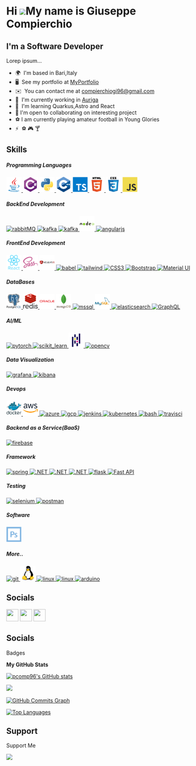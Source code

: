# Hi ![](https://user-images.githubusercontent.com/18350557/176309783-0785949b-9127-417c-8b55-ab5a4333674e.gif)My name is Giuseppe Compierchio

## I'm a Software Developer

Lorep ipsum...

- 🌍  I'm based in Bari,Italy
- 🖥️  See my portfolio at [MyPortfolio](http://pcomp96.it)
- ✉️  You can contact me at [compierchiogi96@gmail.com](mailto:compierchiogi96@gmail.com)
- 🚀  I'm currently working in [Auriga](http://aurigaspa.com)
- 🧠  I'm learning Quarkus,Astro and React
- 🤝 I'm open to collaborating on interesting project
- ⚽️ I am currently playing amateur football in Young Glories
- ⚡  ⚽️ 🎮 🍸

## Skills
##### Programming Languages
<p alt="Languages">
    <!-- JAVA -->
    <a href="https://www.java.com" target="_blank" rel="noreferrer">
        <img src="https://raw.githubusercontent.com/devicons/devicon/master/icons/java/java-original.svg" alt="java" width="40" height="40" />
    </a>
    <!-- C-Sharp -->
        <a href="https://www.w3schools.com/cs/" target="_blank" rel="noreferrer">
        <img src="https://raw.githubusercontent.com/devicons/devicon/master/icons/csharp/csharp-original.svg" alt="csharp" width="40" height="40" />
    </a>
    <!-- Python -->
        <a href="https://www.python.org" target="_blank" rel="noreferrer">
        <img src="https://raw.githubusercontent.com/devicons/devicon/master/icons/python/python-original.svg" alt="python" width="40" height="40" />
    </a>
    <!-- C++ -->
    <a href="https://www.w3schools.com/cpp/" target="_blank" rel="noreferrer">
        <img src="https://raw.githubusercontent.com/devicons/devicon/master/icons/cplusplus/cplusplus-original.svg" alt="cplusplus" width="40" height="40" />
    </a>
    <!-- typescript -->
    <a href="https://www.typescriptlang.org/" target="_blank" rel="noreferrer">
        <img src="https://raw.githubusercontent.com/devicons/devicon/master/icons/typescript/typescript-original.svg" alt="typescript" width="40" height="40" />
    </a>
    <!-- html5 -->
        <a href="https://www.w3.org/html/" target="_blank" rel="noreferrer">
        <img src="https://raw.githubusercontent.com/devicons/devicon/master/icons/html5/html5-original-wordmark.svg" alt="html5" width="40" height="40" />
    </a>
    <!-- css3 -->
    <a href="https://www.w3schools.com/css/" target="_blank" rel="noreferrer">
        <img src="https://raw.githubusercontent.com/devicons/devicon/master/icons/css3/css3-original-wordmark.svg" alt="css3" width="40" height="40" />
    </a>
    <!-- javascript -->
        <a href="https://developer.mozilla.org/en-US/docs/Web/JavaScript" target="_blank" rel="noreferrer">
        <img src="https://raw.githubusercontent.com/devicons/devicon/master/icons/javascript/javascript-original.svg" alt="javascript" width="40" height="40" />
    </a>
</p>

##### BackEnd Development
<p alt="BackEnd Dev">
        <!-- RABBIT-MQ -->
        <a href="https://www.rabbitmq.com" target="_blank" rel="noreferrer">
            <img src="https://www.vectorlogo.zone/logos/rabbitmq/rabbitmq-icon.svg" alt="rabbitMQ" width="40" height="40" />
        </a>
        <!--  KAFKA-->
        <a href="https://kafka.apache.org/" target="_blank" rel="noreferrer">
            <img src="https://www.vectorlogo.zone/logos/apache_kafka/apache_kafka-icon.svg" alt="kafka" width="40" height="40" />
        </a>
        <!--  SWAGGER -->
        <a href="https://swagger.io" target="_blank" rel="noreferrer">
            <img src="https://seeklogo.com/images/S/swagger-logo-A49F73BAF4-seeklogo.com.png" alt="kafka" width="40" height="40" />
        </a>
        <!-- NODE JS -->
        <a href="https://nodejs.org" target="_blank" rel="noreferrer">
            <img src="https://raw.githubusercontent.com/devicons/devicon/master/icons/nodejs/nodejs-original-wordmark.svg" alt="nodejs" width="40" height="40" />
        </a>
        <!-- CAMUNDA -->
        <a href="https://camunda.com" target="_blank" rel="noreferrer">
            <img src="https://res.cloudinary.com/startup-grind/image/upload/c_fill,dpr_2,f_auto,g_center,h_200,q_auto:good,w_200/v1/gcs/platform-data-camunda/contentbuilder/Secondary-Logo_Rounded-Black%20%282%29.png" alt="angularjs" width="40" height="40" />
        </a>
</p>

##### FrontEnd Development
<p alt="FrontEnd Development">
        <a href="https://reactjs.org/" target="_blank" rel="noreferrer">
            <img src="https://raw.githubusercontent.com/devicons/devicon/master/icons/react/react-original-wordmark.svg" alt="react" width="40" height="40" />
        </a>
        <a href="https://sass-lang.com" target="_blank" rel="noreferrer">
            <img src="https://raw.githubusercontent.com/devicons/devicon/master/icons/sass/sass-original.svg" alt="sass" width="40" height="40" />
        </a>
            <a href="https://angular.io" target="_blank" rel="noreferrer">
            <img src="https://raw.githubusercontent.com/devicons/devicon/master/icons/angularjs/angularjs-original-wordmark.svg" alt="angularjs" width="40" height="40" />
        </a>
        <a href="https://babeljs.io/" target="_blank" rel="noreferrer">
            <img src="https://www.vectorlogo.zone/logos/babeljs/babeljs-icon.svg" alt="babel" width="40" height="40" />
        </a>
        <a href="https://tailwindcss.com/" target="_blank" rel="noreferrer">
            <img src="https://www.vectorlogo.zone/logos/tailwindcss/tailwindcss-icon.svg" alt="tailwind" width="40" height="40" />
        </a>
        <a href="https://www.w3.org/TR/CSS/#css" target="_blank" rel="noreferrer">
            <img src="https://raw.githubusercontent.com/danielcranney/readme-generator/main/public/icons/skills/css3-colored.svg" width="36" height="36" alt="CSS3" />
        </a>
        <a href="https://getbootstrap.com/" target="_blank" rel="noreferrer">
            <img src="https://raw.githubusercontent.com/danielcranney/readme-generator/main/public/icons/skills/bootstrap-colored.svg" width="36" height="36" alt="Bootstrap" />
        </a>
        <a href="https://mui.com/" target="_blank" rel="noreferrer">
            <img src="https://raw.githubusercontent.com/danielcranney/readme-generator/main/public/icons/skills/materialui-colored.svg" width="36" height="36" alt="Material UI" />
        </a>

##### DataBases
<p alt="DataBases">
  <!-- POSTGRES  -->
  <a href="https://www.postgresql.org" target="_blank" rel="noreferrer">
    <img src="https://raw.githubusercontent.com/devicons/devicon/master/icons/postgresql/postgresql-original-wordmark.svg" alt="postgresql" width="40" height="40" />
  </a>
  <!-- REDIS -->
    <a href="https://redis.io" target="_blank" rel="noreferrer">
    <img src="https://raw.githubusercontent.com/devicons/devicon/master/icons/redis/redis-original-wordmark.svg" alt="redis" width="40" height="40" />
  </a>
  <!-- ORACLE -->
  <a href="https://www.oracle.com/" target="_blank" rel="noreferrer">
    <img src="https://raw.githubusercontent.com/devicons/devicon/master/icons/oracle/oracle-original.svg" alt="oracle" width="40" height="40" />
  </a> 
  <!-- MONGODB  -->
  <a href="https://www.mongodb.com/" target="_blank" rel="noreferrer">
    <img src="https://raw.githubusercontent.com/devicons/devicon/master/icons/mongodb/mongodb-original-wordmark.svg" alt="mongodb" width="40" height="40" />
  </a>
  <!-- SQL SERVER -->
  <a href="https://www.microsoft.com/en-us/sql-server" target="_blank" rel="noreferrer">
    <img src="https://www.svgrepo.com/show/303229/microsoft-sql-server-logo.svg" alt="mssql" width="40" height="40" />
  </a>
  <!-- MYSQL -->
  <a href="https://www.mysql.com/" target="_blank" rel="noreferrer">
    <img src="https://raw.githubusercontent.com/devicons/devicon/master/icons/mysql/mysql-original-wordmark.svg" alt="mysql" width="40" height="40" />
  </a>
  <!-- ELASTIC  -->
    <a href="https://www.elastic.co" target="_blank" rel="noreferrer">
    <img src="https://www.vectorlogo.zone/logos/elastic/elastic-icon.svg" alt="elasticsearch" width="40" height="40" />
  </a>
  <!-- GRAPH-QL -->
  <a href="https://graphql.org/" target="_blank" rel="noreferrer"><img src="https://raw.githubusercontent.com/danielcranney/readme-generator/main/public/icons/skills/graphql-colored.svg" width="36" height="36" alt="GraphQL" /></a>
</p>

##### AI/ML
<p alt = "AI/ML">
    <!-- PYTORCH -->
    <a href="https://pytorch.org/" target="_blank" rel="noreferrer">
        <img src="https://www.vectorlogo.zone/logos/pytorch/pytorch-icon.svg" alt="pytorch" width="40" height="40" />
    </a>
    <!-- SCIKIT LEARN -->
    <a href="https://scikit-learn.org/" target="_blank" rel="noreferrer">
        <img src="https://upload.wikimedia.org/wikipedia/commons/0/05/Scikit_learn_logo_small.svg" alt="scikit_learn" width="40" height="40" />
    </a>
    <!-- PANDAS -->
    <a href="https://pandas.pydata.org/" target="_blank" rel="noreferrer">
        <img src="https://raw.githubusercontent.com/devicons/devicon/2ae2a900d2f041da66e950e4d48052658d850630/icons/pandas/pandas-original.svg" alt="pandas" width="40" height="40" />
    </a>
    <!-- OPEN CV -->
    <a href="https://opencv.org/" target="_blank" rel="noreferrer">
        <img src="https://www.vectorlogo.zone/logos/opencv/opencv-icon.svg" alt="opencv" width="40" height="40" />
    </a>

##### Data Visualization
<p alt = "Data Visualization">
  <!-- GRAFANA -->
  <a href="https://grafana.com" target="_blank" rel="noreferrer">
    <img src="https://www.vectorlogo.zone/logos/grafana/grafana-icon.svg" alt="grafana" width="40" height="40" />
  </a>
  <!-- KIBANA -->
  <a href="https://www.elastic.co/kibana" target="_blank" rel="noreferrer">
    <img src="https://www.vectorlogo.zone/logos/elasticco_kibana/elasticco_kibana-icon.svg" alt="kibana" width="40" height="40" />
  </a>

##### Devops
<p alt = "Devops">
    <!--  -->
    <a href="https://www.docker.com/" target="_blank" rel="noreferrer">
        <img src="https://raw.githubusercontent.com/devicons/devicon/master/icons/docker/docker-original-wordmark.svg" alt="docker" width="40" height="40" />
    </a>
    <a href="https://aws.amazon.com" target="_blank" rel="noreferrer">
        <img src="https://raw.githubusercontent.com/devicons/devicon/master/icons/amazonwebservices/amazonwebservices-original-wordmark.svg" alt="aws" width="40" height="40" />
    </a>
    <a href="https://azure.microsoft.com/en-in/" target="_blank" rel="noreferrer">
        <img src="https://www.vectorlogo.zone/logos/microsoft_azure/microsoft_azure-icon.svg" alt="azure" width="40" height="40" />
    </a>
    <a href="https://cloud.google.com" target="_blank" rel="noreferrer">
        <img src="https://www.vectorlogo.zone/logos/google_cloud/google_cloud-icon.svg" alt="gcp" width="40" height="40" />
    </a>
    <a href="https://www.jenkins.io" target="_blank" rel="noreferrer">
        <img src="https://www.vectorlogo.zone/logos/jenkins/jenkins-icon.svg" alt="jenkins" width="40" height="40" />
    </a>
    <a href="https://kubernetes.io" target="_blank" rel="noreferrer">
        <img src="https://www.vectorlogo.zone/logos/kubernetes/kubernetes-icon.svg" alt="kubernetes" width="40" height="40" />
    </a>
    <a href="https://www.gnu.org/software/bash/" target="_blank" rel="noreferrer">
        <img src="https://www.vectorlogo.zone/logos/gnu_bash/gnu_bash-icon.svg" alt="bash" width="40" height="40" />
    </a>
    <a href="https://travis-ci.org" target="_blank" rel="noreferrer">
        <img src="https://www.vectorlogo.zone/logos/travis-ci/travis-ci-icon.svg" alt="travisci" width="40" height="40" />
    </a>

##### Backend as a Service(BaaS)
<p alt="BaaS">
      <!-- FIREBASE -->
  <a href="https://firebase.google.com/" target="_blank" rel="noreferrer">
    <img src="https://www.vectorlogo.zone/logos/firebase/firebase-icon.svg" alt="firebase" width="40" height="40" />
  </a>
<p>

##### Framework
<p alt ="Framework">
        <!-- SPRING  -->
        <a href="https://spring.io/" target="_blank" rel="noreferrer">
            <img src="https://www.vectorlogo.zone/logos/springio/springio-icon.svg" alt="spring" width="40" height="40" />
        </a>
        <!-- QUARKUS -->
        <a href="https://dotnet.microsoft.com/en-us/" target="_blank" rel="noreferrer">
            <img src="https://user-images.githubusercontent.com/54133/57309981-665dd280-70bf-11e9-900a-f6c046998a3c.png" width="36" height="36" alt=".NET" />
        </a>
        <!-- HIBERNATE -->
        <a href="https://dotnet.microsoft.com/en-us/" target="_blank" rel="noreferrer">
            <img src="https://hibernate.org/images/hibernate_icon_whitebkg.svg" width="36" height="36" alt=".NET" />
        </a>
        <!-- .NET -->
        <a href="https://dotnet.microsoft.com/en-us/" target="_blank" rel="noreferrer">
            <img src="https://raw.githubusercontent.com/danielcranney/readme-generator/main/public/icons/skills/dot-net-colored.svg" width="36" height="36" alt=".NET" />
        </a>
        <!-- FLASK -->
        <a href="https://flask.palletsprojects.com/" target="_blank" rel="noreferrer">
            <img src="https://www.vectorlogo.zone/logos/pocoo_flask/pocoo_flask-icon.svg" alt="flask" width="40" height="40" />
        </a>
        <!-- FAST-API -->
        <a href="https://fastapi.tiangolo.com/" target="_blank" rel="noreferrer">
            <img src="https://raw.githubusercontent.com/danielcranney/readme-generator/main/public/icons/skills/fastapi-colored.svg" width="36" height="36" alt="Fast API" />
        </a>
</p>

##### Testing
<p alt ="Testing">
    <!-- SELENIUM -->
      <a href="https://www.selenium.dev" target="_blank" rel="noreferrer">
    <img src="https://raw.githubusercontent.com/detain/svg-logos/780f25886640cef088af994181646db2f6b1a3f8/svg/selenium-logo.svg" alt="selenium" width="40" height="40" />
  </a>
      <!-- POSTMAN -->
    <a href="https://postman.com" target="_blank" rel="noreferrer">
    <img src="https://www.vectorlogo.zone/logos/getpostman/getpostman-icon.svg" alt="postman" width="40" height="40" />
    </a>
</p>

##### Software
<p alt ="Software">
    <!-- PHOTOSHOP -->
  <a href="https://www.photoshop.com/en" target="_blank" rel="noreferrer">
    <img src="https://raw.githubusercontent.com/devicons/devicon/master/icons/photoshop/photoshop-line.svg" alt="photoshop" width="40" height="40" />
  </a>
</p>

##### More..
<p alt ="More">
  <!-- GIT -->
  <a href="https://git-scm.com/" target="_blank" rel="noreferrer">
    <img src="https://www.vectorlogo.zone/logos/git-scm/git-scm-icon.svg" alt="git" width="40" height="40" />
  </a>
  <!-- LINUX -->
  <a href="https://www.linux.org/" target="_blank" rel="noreferrer">
    <img src="https://raw.githubusercontent.com/devicons/devicon/master/icons/linux/linux-original.svg" alt="linux" width="40" height="40" />
  </a>
  <!-- WINDOWS -->
  <a href="https://www.microsoft.com/it-it/windows" target="_blank" rel="noreferrer">
    <img src="https://www.logo.wine/a/logo/Microsoft_Windows/Microsoft_Windows-Logo.wine.svg" alt="linux" width="80" height="40" />
  </a> 
   <!-- RASPBERRY PI -->
  <a href="https://www.raspberrypi.org" target="_blank" rel="noreferrer">
    <img src="https://www.raspberrypi.com/app/uploads/2022/02/COLOUR-Raspberry-Pi-Symbol-Registered.png" alt="linux" width="40" height="40" />
  </a>
   <!-- ARDUINO -->
  <a href="https://www.arduino.cc/" target="_blank" rel="noreferrer">
    <img src="https://cdn.worldvectorlogo.com/logos/arduino-1.svg" alt="arduino" width="40" height="40" />
  </a>
</p>


## Socials
<p align="left"> 
<a href="https://www.github.com/pcomp96" target="_blank" rel="noreferrer"><img src="https://raw.githubusercontent.com/danielcranney/readme-generator/main/public/icons/socials/github.svg" width="32" height="32" /></a> 
<a href="http://www.instagram.com/pcomp96" target="_blank" rel="noreferrer"><img src="https://raw.githubusercontent.com/danielcranney/readme-generator/main/public/icons/socials/instagram.svg" width="32" height="32" /></a> <a href="https://www.linkedin.com/in/giuseppe-pio-compierchio-84b06b18b/" target="_blank" rel="noreferrer"><img src="https://raw.githubusercontent.com/danielcranney/readme-generator/main/public/icons/socials/linkedin.svg" width="32" height="32" /></a></p>

## Socials
 Badges

<b>My GitHub Stats</b>

<a href="http://www.github.com/pcomp96"><img src="https://github-readme-stats.vercel.app/api?username=pcomp96&show_icons=true&hide=&count_private=true&title_color=0891b2&text_color=ffffff&icon_color=0891b2&bg_color=1c1917&hide_border=true&show_icons=true" alt="pcomp96's GitHub stats" /></a>

<a href="http://www.github.com/pcomp96"><img src="https://github-readme-streak-stats.herokuapp.com/?user=pcomp96&stroke=ffffff&background=1c1917&ring=0891b2&fire=0891b2&currStreakNum=ffffff&currStreakLabel=0891b2&sideNums=ffffff&sideLabels=ffffff&dates=ffffff&hide_border=true" /></a>

<a href="http://www.github.com/pcomp96"><img src="https://github-readme-activity-graph.cyclic.app/graph?username=pcomp96&bg_color=1c1917&color=ffffff&line=0891b2&point=ffffff&area_color=1c1917&area=true&hide_border=true&custom_title=GitHub%20Commits%20Graph" alt="GitHub Commits Graph" /></a>

<a href="https://github.com/pcomp96" align="left"><img src="https://github-readme-stats.vercel.app/api/top-langs/?username=pcomp96&langs_count=10&title_color=0891b2&text_color=ffffff&icon_color=0891b2&bg_color=1c1917&hide_border=true&locale=en&custom_title=Top%20%Languages" alt="Top Languages" /></a>

## Support
 Support Me

<a href="https://www.buymeacoffee.com/pcomp96"><img src="https://cdn.buymeacoffee.com/buttons/v2/default-yellow.png" width="200" /></a>
